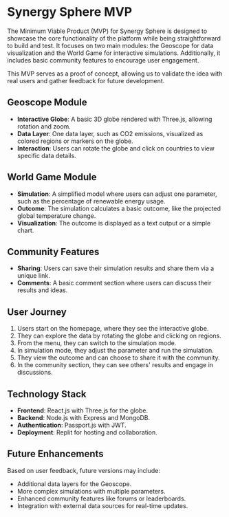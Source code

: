 
# Synergy Sphere MVP

The Minimum Viable Product (MVP) for Synergy Sphere is designed to showcase the core functionality of the platform while being straightforward to build and test. It focuses on two main modules: the Geoscope for data visualization and the World Game for interactive simulations. Additionally, it includes basic community features to encourage user engagement.

This MVP serves as a proof of concept, allowing us to validate the idea with real users and gather feedback for future development.

## Geoscope Module

- **Interactive Globe**: A basic 3D globe rendered with Three.js, allowing rotation and zoom.
- **Data Layer**: One data layer, such as CO2 emissions, visualized as colored regions or markers on the globe.
- **Interaction**: Users can rotate the globe and click on countries to view specific data details.

## World Game Module

- **Simulation**: A simplified model where users can adjust one parameter, such as the percentage of renewable energy usage.
- **Outcome**: The simulation calculates a basic outcome, like the projected global temperature change.
- **Visualization**: The outcome is displayed as a text output or a simple chart.

## Community Features

- **Sharing**: Users can save their simulation results and share them via a unique link.
- **Comments**: A basic comment section where users can discuss their results and ideas.

## User Journey

1. Users start on the homepage, where they see the interactive globe.
2. They can explore the data by rotating the globe and clicking on regions.
3. From the menu, they can switch to the simulation mode.
4. In simulation mode, they adjust the parameter and run the simulation.
5. They view the outcome and can choose to share it with the community.
6. In the community section, they can see others' results and engage in discussions.

## Technology Stack

- **Frontend**: React.js with Three.js for the globe.
- **Backend**: Node.js with Express and MongoDB.
- **Authentication**: Passport.js with JWT.
- **Deployment**: Replit for hosting and collaboration.

## Future Enhancements

Based on user feedback, future versions may include:
- Additional data layers for the Geoscope.
- More complex simulations with multiple parameters.
- Enhanced community features like forums or leaderboards.
- Integration with external data sources for real-time updates.
